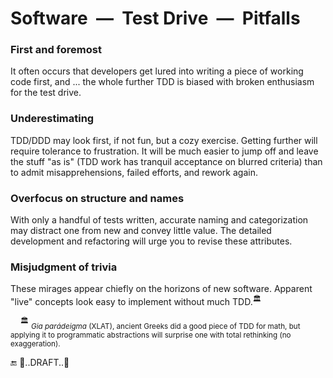 # Software &nbsp;&mdash;&nbsp; Test Drive &nbsp;&mdash;&nbsp; Pitfalls

### First and foremost

It often occurs that developers get lured into writing a piece of working code first, and ... the whole further TDD is biased with broken enthusiasm for the test drive.

### Underestimating

TDD/DDD may look first, if not fun, but a cozy exercise. Getting further will require tolerance to frustration. 
It will be much easier to jump off and leave the stuff "as is" (TDD work has tranquil acceptance on blurred criteria) than to admit misapprehensions, failed efforts, and rework again.

### Overfocus on structure and names

With only a handful of tests written, accurate naming and categorization may distract one from new and convey little value. The detailed development and refactoring will urge you to revise these attributes. 

### Misjudgment of trivia

These mirages appear chiefly on the horizons of new software. Apparent "live" concepts look easy to implement without much TDD.<sup>:classical_building:</sup>

&nbsp;&nbsp;&nbsp;&nbsp;<sup>:classical_building:</sup> <sub>_Gia parádeigma_ (XLAT), ancient Greeks did a good piece of TDD for math, but applying it to programmatic abstractions will surprise one with total rethinking (no exaggeration).</sub>

🔚 🚧..DRAFT..🚧
